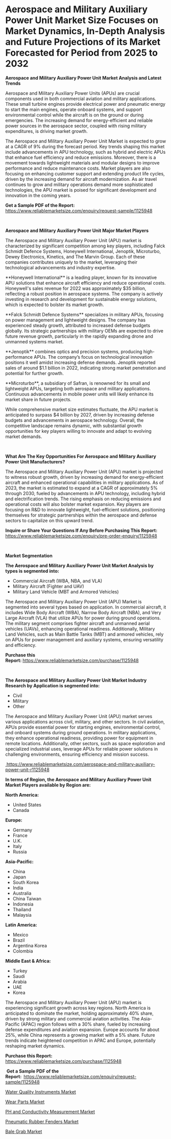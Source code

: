 <p><h1>Aerospace and Military Auxiliary Power Unit Market Size Focuses on Market Dynamics, In-Depth Analysis and Future Projections of its Market Forecasted for Period from 2025 to 2032</h1></p><p><strong>Aerospace and Military Auxiliary Power Unit Market Analysis and Latest Trends</strong></p>
<p><p>Aerospace and Military Auxiliary Power Units (APUs) are crucial components used in both commercial aviation and military applications. These small turbine engines provide electrical power and pneumatic energy to start the main engines, operate onboard systems, and support environmental control while the aircraft is on the ground or during emergencies. The increasing demand for energy-efficient and reliable power sources in the aerospace sector, coupled with rising military expenditures, is driving market growth.</p><p>The Aerospace and Military Auxiliary Power Unit Market is expected to grow at a CAGR of 9% during the forecast period. Key trends shaping this market include advancements in APU technology, such as hybrid and electric APUs that enhance fuel efficiency and reduce emissions. Moreover, there is a movement towards lightweight materials and modular designs to improve performance and reduce maintenance costs. Market players are also focusing on enhancing customer support and extending product life cycles, driven by the increasing demand for aircraft modernization. As air travel continues to grow and military operations demand more sophisticated technologies, the APU market is poised for significant development and innovation in the coming years.</p></p>
<p><strong>Get a Sample PDF of the Report:&nbsp;</strong> <a href="https://www.reliablemarketsize.com/enquiry/request-sample/1125948?utm_campaign=1895&utm_medium=2&utm_source=Github&utm_content=ia&utm_term=11042025&utm_id=aerospace-and-military-auxiliary-power-unit">https://www.reliablemarketsize.com/enquiry/request-sample/1125948</a></p>
<p>&nbsp;</p>
<p><strong>Aerospace and Military Auxiliary Power Unit Major Market Players</strong></p>
<p><p>The Aerospace and Military Auxiliary Power Unit (APU) market is characterized by significant competition among key players, including Falck Schmidt Defence Systems, Honeywell International, Jenoptik, Microturbo, Dewey Electronics, Kinetics, and The Marvin Group. Each of these companies contributes uniquely to the market, leveraging their technological advancements and industry expertise.</p><p>**Honeywell International** is a leading player, known for its innovative APU solutions that enhance aircraft efficiency and reduce operational costs. Honeywell's sales revenue for 2022 was approximately $35 billion, reflecting a robust position in aerospace systems. The company is actively investing in research and development for sustainable energy solutions, which is expected to bolster its market growth.</p><p>**Falck Schmidt Defence Systems** specializes in military APUs, focusing on power management and lightweight designs. The company has experienced steady growth, attributed to increased defense budgets globally. Its strategic partnerships with military OEMs are expected to drive future revenue growth, particularly in the rapidly expanding drone and unmanned systems market.</p><p>**Jenoptik** combines optics and precision systems, producing high-performance APUs. The company’s focus on technological innovation positions it well amidst increasing defense demands. Jenoptik reported sales of around $1.1 billion in 2022, indicating strong market penetration and potential for further growth.</p><p>**Microturbo**, a subsidiary of Safran, is renowned for its small and lightweight APUs, targeting both aerospace and military applications. Continuous advancements in mobile power units will likely enhance its market share in future projects. </p><p>While comprehensive market size estimates fluctuate, the APU market is anticipated to surpass $4 billion by 2027, driven by increasing defense budgets and advancements in aerospace technology. Overall, the competitive landscape remains dynamic, with substantial growth opportunities for key players willing to innovate and adapt to evolving market demands.</p></p>
<p>&nbsp;</p>
<p><strong>What Are The Key Opportunities For Aerospace and Military Auxiliary Power Unit Manufacturers?</strong></p>
<p><p>The Aerospace and Military Auxiliary Power Unit (APU) market is projected to witness robust growth, driven by increasing demand for energy-efficient aircraft and enhanced operational capabilities in military applications. As of 2023, the market is estimated to expand at a CAGR of approximately 5% through 2030, fueled by advancements in APU technology, including hybrid and electrification trends. The rising emphasis on reducing emissions and operational costs will also bolster market expansion. Key players are focusing on R&D to innovate lightweight, fuel-efficient solutions, positioning themselves for strategic partnerships within the aerospace and defense sectors to capitalize on this upward trend.</p></p>
<p><strong>Inquire or Share Your Questions If Any Before Purchasing This Report:</strong> <a href="https://www.reliablemarketsize.com/enquiry/pre-order-enquiry/1125948?utm_campaign=1895&utm_medium=2&utm_source=Github&utm_content=ia&utm_term=11042025&utm_id=aerospace-and-military-auxiliary-power-unit">https://www.reliablemarketsize.com/enquiry/pre-order-enquiry/1125948</a></p>
<p>&nbsp;</p>
<p><strong>Market Segmentation</strong></p>
<p><strong>The Aerospace and Military Auxiliary Power Unit Market Analysis by types is segmented into:</strong></p>
<p><ul><li>Commercial Aircraft (WBA, NBA, and VLA)</li><li>Military Aircraft (Fighter and UAV)</li><li>Military Land Vehicle (MBT and Armored Vehicles)</li></ul></p>
<p><p>The Aerospace and Military Auxiliary Power Unit (APU) Market is segmented into several types based on application. In commercial aircraft, it includes Wide Body Aircraft (WBA), Narrow Body Aircraft (NBA), and Very Large Aircraft (VLA) that utilize APUs for power during ground operations. The military segment comprises fighter aircraft and unmanned aerial vehicles (UAVs), enhancing operational readiness. Additionally, Military Land Vehicles, such as Main Battle Tanks (MBT) and armored vehicles, rely on APUs for power management and auxiliary systems, ensuring versatility and efficiency.</p></p>
<p><strong>Purchase this Report:&nbsp;</strong><a href="https://www.reliablemarketsize.com/purchase/1125948?utm_campaign=1895&utm_medium=2&utm_source=Github&utm_content=ia&utm_term=11042025&utm_id=aerospace-and-military-auxiliary-power-unit">https://www.reliablemarketsize.com/purchase/1125948</a></p>
<p>&nbsp;</p>
<p><strong>The Aerospace and Military Auxiliary Power Unit Market Industry Research by Application is segmented into:</strong></p>
<p><ul><li>Civil</li><li>Military</li><li>Other</li></ul></p>
<p><p>The Aerospace and Military Auxiliary Power Unit (APU) market serves various applications across civil, military, and other sectors. In civil aviation, APUs provide essential power for starting engines, environmental control, and onboard systems during ground operations. In military applications, they enhance operational readiness, providing power for equipment in remote locations. Additionally, other sectors, such as space exploration and specialized industrial uses, leverage APUs for reliable power solutions in challenging environments, ensuring efficiency and mission success.</p></p>
<p><a href="https://www.reliablemarketsize.com/aerospace-and-military-auxiliary-power-unit-r1125948?utm_campaign=1895&utm_medium=2&utm_source=Github&utm_content=ia&utm_term=11042025&utm_id=aerospace-and-military-auxiliary-power-unit">&nbsp;https://www.reliablemarketsize.com/aerospace-and-military-auxiliary-power-unit-r1125948</a></p>
<p><strong>In terms of Region, the Aerospace and Military Auxiliary Power Unit Market Players available by Region are:</strong></p>
<p>
    <p> <strong> North America: </strong>
        <ul>
            <li>United States</li>
            <li>Canada</li>
        </ul>
        </p> 
    <p> <strong> Europe: </strong>
        <ul>
            <li>Germany</li>
            <li>France</li>
            <li>U.K.</li>
            <li>Italy</li>
            <li>Russia</li>
        </ul>
        </p> 
    <p> <strong> Asia-Pacific: </strong>
        <ul>
            <li>China</li>
            <li>Japan</li>
            <li>South Korea</li>
            <li>India</li>
            <li>Australia</li>
            <li>China Taiwan</li>
            <li>Indonesia</li>
            <li>Thailand</li>
            <li>Malaysia</li>
        </ul>
        </p> 
    <p> <strong> Latin America: </strong>
        <ul>
            <li>Mexico</li>
            <li>Brazil</li>
            <li>Argentina Korea</li>
            <li>Colombia</li>
        </ul>
        </p> 
    <p> <strong> Middle East & Africa: </strong>
        <ul>
            <li>Turkey</li>
            <li>Saudi</li>
            <li>Arabia</li>
            <li>UAE</li>
            <li>Korea</li>
        </ul>
    </p>
    </p>
<p><p>The Aerospace and Military Auxiliary Power Unit (APU) market is experiencing significant growth across key regions. North America is anticipated to dominate the market, holding approximately 40% share, driven by strong military and commercial aviation activities. The Asia-Pacific (APAC) region follows with a 30% share, fueled by increasing defense expenditures and aviation expansion. Europe accounts for about 25%, while China represents a growing market with a 5% share. Future trends indicate heightened competition in APAC and Europe, potentially reshaping market dynamics.</p></p>
<p><strong>Purchase this Report: </strong><a href="https://www.reliablemarketsize.com/purchase/1125948?utm_campaign=1895&utm_medium=2&utm_source=Github&utm_content=ia&utm_term=11042025&utm_id=aerospace-and-military-auxiliary-power-unit">https://www.reliablemarketsize.com/purchase/1125948</a></p>
<p>&nbsp;<strong>Get a Sample PDF of the Report:&nbsp;&nbsp;</strong><a href="https://www.reliablemarketsize.com/enquiry/request-sample/1125948?utm_campaign=1895&utm_medium=2&utm_source=Github&utm_content=ia&utm_term=11042025&utm_id=aerospace-and-military-auxiliary-power-unit">https://www.reliablemarketsize.com/enquiry/request-sample/1125948</a></p>
<p><strong></strong></p>
<p><p><a href="https://github.com/dayaanapis5/Market-Research-Report-List-1/blob/main/water-quality-instruments-market.md?utm_campaign=1895&utm_medium=2&utm_source=Github&utm_content=ia&utm_term=11042025&utm_id=aerospace-and-military-auxiliary-power-unit">Water Quality Instruments Market</a></p><p><a href="https://github.com/ubavicachida/Market-Research-Report-List-1/blob/main/wear-parts-market.md?utm_campaign=1895&utm_medium=2&utm_source=Github&utm_content=ia&utm_term=11042025&utm_id=aerospace-and-military-auxiliary-power-unit">Wear Parts Market</a></p><p><a href="https://github.com/vaduzunny/Market-Research-Report-List-1/blob/main/ph-and-conductivity-measurement-market.md?utm_campaign=1895&utm_medium=2&utm_source=Github&utm_content=ia&utm_term=11042025&utm_id=aerospace-and-military-auxiliary-power-unit">PH and Conductivity Measurement Market</a></p><p><a href="https://github.com/daleogrando/Market-Research-Report-List-1/blob/main/pneumatic-rubber-fenders-market.md?utm_campaign=1895&utm_medium=2&utm_source=Github&utm_content=ia&utm_term=11042025&utm_id=aerospace-and-military-auxiliary-power-unit">Pneumatic Rubber Fenders Market</a></p><p><a href="https://github.com/gasikcalbos8/Market-Research-Report-List-1/blob/main/bale-grab-market.md?utm_campaign=1895&utm_medium=2&utm_source=Github&utm_content=ia&utm_term=11042025&utm_id=aerospace-and-military-auxiliary-power-unit">Bale Grab Market</a></p></p>